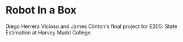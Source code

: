 # Robot In a Box
Diego Herrera Vicioso and James Clinton's final project for E205: State Estimation at Harvey Mudd College
